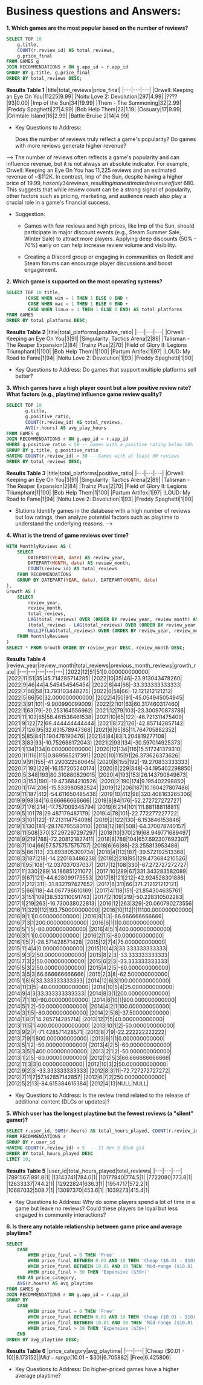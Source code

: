 # Business questions and Answers:

**1. Which games are the most popular based on the number of reviews?**
````sql
SELECT TOP 10 
    g.title, 
    COUNT(r.review_id) AS total_reviews, 
    g.price_final
FROM GAMES g
JOIN RECOMMENDATIONS r ON g.app_id = r.app_id
GROUP BY g.title, g.price_final
ORDER BY total_reviews DESC;
````
**Results Table 1**
|title|total_reviews|price_final|
|---|---|---|
|Orwell: Keeping an Eye On You|11225|9.99|
|Noitu Love 2: Devolution|297|4.99|
|????|93|0.00|
|Imp of the Sun|34|19.99|
|Them - The Summoning|32|2.99|
|Freddy Spaghetti|27|4.99|
|Bob Help Them|23|1.19|
|Ossuary|17|9.99|
|Grimtale Island|16|2.99|
|Battle Bruise 2|14|4.99|

- Key Questions to Address:

  Does the number of reviews truly reflect a game's popularity? Do games with more reviews generate higher revenue?
  
--> The number of reviews often reflects a game's popularity and can influence revenue, but it is not always an absolute indicator. For example, Orwell: Keeping an Eye On You has 11,225 reviews and an estimated revenue of ~$112K. In contrast, Imp of the Sun, despite having a higher price of $19.99, has only 34 reviews, resulting in an estimated revenue of just ~$680. This suggests that while review count can be a strong signal of popularity, other factors such as pricing, marketing, and audience reach also play a crucial role in a game's financial success.

- Suggestion:

  + Games with few reviews and high prices, like Imp of the Sun, should participate in major discount events (e.g., Steam Summer Sale, Winter Sale) to attract more players. Applying deep discounts (50% - 70%) early on can help increase review volume and visibility.

  + Creating a Discord group or engaging in communities on Reddit and Steam forums can encourage player discussions and boost engagement.

**2. Which game is supported on the most operating systems?**
````sql
SELECT TOP 10 title,
       (CASE WHEN win = 1 THEN 1 ELSE 0 END +
        CASE WHEN mac = 1 THEN 1 ELSE 0 END +
        CASE WHEN linux = 1 THEN 1 ELSE 0 END) AS total_platforms
FROM GAMES
ORDER BY total_platforms DESC;
````
**Results Table 2**
|title|total_platforms|positive_ratio|
|---|---|---|
|Orwell: Keeping an Eye On You|3|91|
|Singularity: Tactics Arena|2|89|
|Talisman - The Reaper Expansion|2|84|
|Trainz Plus|2|70|
|Field of Glory II: Legions Triumphant|1|100|
|Bob Help Them|1|100|
|Partum Artifex|1|97|
|LOUD: My Road to Fame|1|94|
|Noitu Love 2: Devolution|1|93|
|Freddy Spaghetti|1|90|

- Key Questions to Address:
    Do games that support multiple platforms sell better?




**3. Which games have a high player count but a low positive review rate? What factors (e.g., playtime) influence game review quality?**
````sql
SELECT TOP 10 
       g.title,
       g.positive_ratio,
       COUNT(r.review_id) AS total_reviews,
       AVG(r.hours) AS avg_play_hours
FROM GAMES g
JOIN RECOMMENDATIONS r ON g.app_id = r.app_id
WHERE g.positive_ratio < 50 -- Games with a positive rating below 50%
GROUP BY g.title, g.positive_ratio
HAVING COUNT(r.review_id) > 30 -- Games with at least 30 reviews
ORDER BY total_reviews DESC;
````
**Results Table 3**
|title|total_platforms|positive_ratio|
|---|---|---|
|Orwell: Keeping an Eye On You|3|91|
|Singularity: Tactics Arena|2|89|
|Talisman - The Reaper Expansion|2|84|
|Trainz Plus|2|70|
|Field of Glory II: Legions Triumphant|1|100|
|Bob Help Them|1|100|
|Partum Artifex|1|97|
|LOUD: My Road to Fame|1|94|
|Noitu Love 2: Devolution|1|93|
|Freddy Spaghetti|1|90|

- Slutions
Identify games in the database with a high number of reviews but low ratings, then analyze potential factors such as playtime to understand the underlying reasons.
--> 

**4. What is the trend of game reviews over time?**
````sql
WITH MonthlyReviews AS (
    SELECT 
        DATEPART(YEAR, date) AS review_year,
        DATEPART(MONTH, date) AS review_month,
        COUNT(review_id) AS total_reviews
    FROM RECOMMENDATIONS
    GROUP BY DATEPART(YEAR, date), DATEPART(MONTH, date)
), 
Growth AS (
    SELECT 
        review_year, 
        review_month, 
        total_reviews,
        LAG(total_reviews) OVER (ORDER BY review_year, review_month) AS previous_month_reviews,
        (total_reviews - LAG(total_reviews) OVER (ORDER BY review_year, review_month)) * 100.0 / 
        NULLIF(LAG(total_reviews) OVER (ORDER BY review_year, review_month), 0) AS growth_rate
    FROM MonthlyReviews
)
SELECT * FROM Growth ORDER BY review_year DESC, review_month DESC;
````
**Results Table 4**
|review_year|review_month|total_reviews|previous_month_reviews|growth_rate|
|---|---|---|---|---|
|2022|12|51|51|0.000000000000|
|2022|11|51|35|45.714285714285|
|2022|10|35|46|-23.913043478260|
|2022|9|46|44|4.545454545454|
|2022|8|44|66|-33.333333333333|
|2022|7|66|58|13.793103448275|
|2022|6|58|66|-12.121212121212|
|2022|5|66|50|32.000000000000|
|2022|4|50|91|-45.054945054945|
|2022|3|91|101|-9.900990099009|
|2022|2|101|63|60.317460317460|
|2022|1|63|79|-20.253164556962|
|2021|12|79|103|-23.300970873786|
|2021|11|103|65|58.461538461538|
|2021|10|65|122|-46.721311475409|
|2021|9|122|72|69.444444444444|
|2021|8|72|126|-42.857142857142|
|2021|7|126|95|32.631578947368|
|2021|6|95|85|11.764705882352|
|2021|5|85|84|1.190476190476|
|2021|4|84|83|1.204819277108|
|2021|3|83|93|-10.752688172043|
|2021|2|93|134|-30.597014925373|
|2021|1|134|134|0.000000000000|
|2020|12|134|116|15.517241379310|
|2020|11|116|115|0.869565217391|
|2020|10|115|91|26.373626373626|
|2020|9|91|155|-41.290322580645|
|2020|8|155|192|-19.270833333333|
|2020|7|192|229|-16.157205240174|
|2020|6|229|348|-34.195402298850|
|2020|5|348|193|80.310880829015|
|2020|4|193|153|26.143790849673|
|2020|3|153|190|-19.473684210526|
|2020|2|190|174|9.195402298850|
|2020|1|174|206|-15.533980582524|
|2019|12|206|187|10.160427807486|
|2019|11|187|412|-54.611650485436|
|2019|10|412|98|320.408163265306|
|2019|9|98|84|16.666666666666|
|2019|8|84|176|-52.272727272727|
|2019|7|176|214|-17.757009345794|
|2019|6|214|101|111.881188118811|
|2019|5|101|78|29.487179487179|
|2019|4|78|101|-22.772277227722|
|2019|3|101|122|-17.213114754098|
|2019|2|122|130|-6.153846153846|
|2019|1|130|181|-28.176795580110|
|2018|12|181|508|-64.370078740157|
|2018|11|508|370|37.297297297297|
|2018|10|370|219|68.949771689497|
|2018|9|219|788|-72.208121827411|
|2018|8|788|104|657.692307692307|
|2018|7|104|66|57.575757575757|
|2018|6|66|86|-23.255813953488|
|2018|5|86|113|-23.893805309734|
|2018|4|113|187|-39.572192513368|
|2018|3|187|218|-14.220183486238|
|2018|2|218|95|129.473684210526|
|2018|1|95|108|-12.037037037037|
|2017|12|108|330|-67.272727272727|
|2017|11|330|289|14.186851211072|
|2017|10|289|67|331.343283582089|
|2017|9|67|121|-44.628099173553|
|2017|8|121|212|-42.924528301886|
|2017|7|212|311|-31.832797427652|
|2017|6|311|66|371.212121212121|
|2017|5|66|118|-44.067796610169|
|2017|4|118|151|-21.854304635761|
|2017|3|151|109|38.532110091743|
|2017|2|109|219|-50.228310502283|
|2017|1|219|263|-16.730038022813|
|2016|12|263|329|-20.060790273556|
|2016|11|329|112|193.750000000000|
|2016|10|112|1|11100.000000000000|
|2016|9|1|1|0.000000000000|
|2016|8|1|3|-66.666666666666|
|2016|7|3|1|200.000000000000|
|2016|6|1|1|0.000000000000|
|2016|5|1|5|-80.000000000000|
|2016|4|5|1|400.000000000000|
|2016|3|1|1|0.000000000000|
|2016|2|1|5|-80.000000000000|
|2016|1|5|7|-28.571428571428|
|2015|12|7|4|75.000000000000|
|2015|11|4|4|0.000000000000|
|2015|10|4|3|33.333333333333|
|2015|9|3|2|50.000000000000|
|2015|8|2|3|-33.333333333333|
|2015|7|3|2|50.000000000000|
|2015|6|2|3|-33.333333333333|
|2015|5|3|2|50.000000000000|
|2015|4|2|5|-60.000000000000|
|2015|3|5|3|66.666666666666|
|2015|2|3|8|-62.500000000000|
|2015|1|8|6|33.333333333333|
|2014|12|6|3|100.000000000000|
|2014|11|3|5|-40.000000000000|
|2014|10|5|4|25.000000000000|
|2014|9|4|3|33.333333333333|
|2014|8|3|1|200.000000000000|
|2014|7|1|10|-90.000000000000|
|2014|6|10|1|900.000000000000|
|2014|5|1|2|-50.000000000000|
|2014|4|2|1|100.000000000000|
|2014|3|1|5|-80.000000000000|
|2014|2|5|8|-37.500000000000|
|2014|1|8|7|14.285714285714|
|2013|12|7|5|40.000000000000|
|2013|11|5|1|400.000000000000|
|2013|10|1|2|-50.000000000000|
|2013|9|2|7|-71.428571428571|
|2013|8|7|9|-22.222222222222|
|2013|7|9|1|800.000000000000|
|2013|6|1|1|0.000000000000|
|2013|5|1|2|-50.000000000000|
|2013|4|2|5|-60.000000000000|
|2013|3|5|1|400.000000000000|
|2013|2|1|2|-50.000000000000|
|2013|1|2|5|-60.000000000000|
|2012|12|5|3|66.666666666666|
|2012|11|3|3|0.000000000000|
|2012|10|3|2|50.000000000000|
|2012|9|2|3|-33.333333333333|
|2012|8|3|11|-72.727272727272|
|2012|7|11|7|57.142857142857|
|2012|6|7|2|250.000000000000|
|2012|5|2|13|-84.615384615384|
|2012|4|13|NULL|NULL|

- Key Questions to Address:
    Is the review trend related to the release of additional content (DLCs or updates)?

**5. Which user has the longest playtime but the fewest reviews (a "silent" gamer)?**
````sql
SELECT r.user_id, SUM(r.hours) AS total_hours_played, COUNT(r.review_id) AS total_reviews
FROM RECOMMENDATIONS r
GROUP BY r.user_id
HAVING COUNT(r.review_id) < 5  -- Ít hơn 5 đánh giá
ORDER BY total_hours_played DESC
LIMIT 10;
````
**Results Table 5**
|user_id|total_hours_played|total_reviews|
|---|---|---|
|7891567|891.8|1|
|13143741|784.0|1|
|10177840|774.5|1|
|7722080|773.8|1|
|12633337|744.2|1|
|12922824|636.3|1|
|1954717|572.2|1|
|10687032|508.7|1|
|13097370|453.6|1|
|1039273|415.4|1|

- Key Questions to Address:
    Why do some players spend a lot of time in a game but leave no reviews?
    Could these players be loyal but less engaged in community interactions?


**6. Is there any notable relationship between game price and average playtime?**
````sql
SELECT 
    CASE 
        WHEN price_final = 0 THEN 'Free'
        WHEN price_final BETWEEN 0.01 AND 10 THEN 'Cheap ($0.01 - $10)'
        WHEN price_final BETWEEN 10.01 AND 30 THEN 'Mid-range ($10.01 - $30)'
        WHEN price_final > 30 THEN 'Expensive ($30+)'
    END AS price_category,
    AVG(r.hours) AS avg_playtime
FROM GAMES g
JOIN RECOMMENDATIONS r ON g.app_id = r.app_id
GROUP BY 
    CASE 
        WHEN price_final = 0 THEN 'Free'
        WHEN price_final BETWEEN 0.01 AND 10 THEN 'Cheap ($0.01 - $10)'
        WHEN price_final BETWEEN 10.01 AND 30 THEN 'Mid-range ($10.01 - $30)'
        WHEN price_final > 30 THEN 'Expensive ($30+)'
    END
ORDER BY avg_playtime DESC;
````
**Results Table 6**
|price_category|avg_playtime|
|---|---|
|Cheap ($0.01 - $10)|8.173152|
|Mid-range ($10.01 - $30)|6.705882|
|Free|6.425806|

- Key Questions to Address:
    Do higher-priced games have a higher average playtime?

